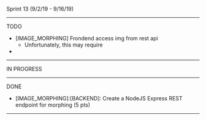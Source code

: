 Sprint 13 (9/2/19 - 9/16/19)

------------------------------------
TODO
- [IMAGE_MORPHING] Frondend access img from rest api
    * Unfortunately, this may require 
- 


------------------------------------
IN PROGRESS

------------------------------------
DONE
- [IMAGE_MORPHING]:[BACKEND]: Create a NodeJS Express REST endpoint for morphing (5 pts) 
------------------------------------
